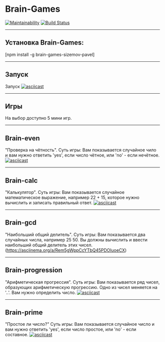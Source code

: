 # Brain-Games
[![Maintainability](https://api.codeclimate.com/v1/badges/a99a88d28ad37a79dbf6/maintainability)](https://codeclimate.com/github/codeclimate/codeclimate/maintainability)
[![Build Status](https://travis-ci.org/SizemovPavel/Brain-Games.svg?branch=main)](https://travis-ci.org/SizemovPavel/Brain-Games)

____
## Установка Brain-Games:
[npm install -g brain-games-sizemov-pavel]

____
## Запуск 
Запуск [![asciicast](https://asciinema.org/a/MQjEicmGhV1hp9vMOG9sWUxdc.svg)](https://asciinema.org/a/MQjEicmGhV1hp9vMOG9sWUxdc)<script id="asciicast-MQjEicmGhV1hp9vMOG9sWUxdc" src="https://asciinema.org/a/MQjEicmGhV1hp9vMOG9sWUxdc.js" async></script>

____
## Игры
На выбор доступно 5 мини игр.

____
## Brain-even
"Проверка на чётность". Суть игры: Вам показывается случайное чило и вам нужно ответить 'yes', если число чётное, или 'no' - если нечётное. [![asciicast](https://asciinema.org/a/ehBhbyRelek8KrgiMl6Au1pYz.svg)](https://asciinema.org/a/ehBhbyRelek8KrgiMl6Au1pYz)<script id="asciicast-ehBhbyRelek8KrgiMl6Au1pYz" src="https://asciinema.org/a/ehBhbyRelek8KrgiMl6Au1pYz.js" async></script>

____
## Brain-calc
"Калькулятор". Суть игры: Вам показывается случайное математическое выражение, например 22 + 15, которое нужно вычислить и записать правильный ответ. [![asciicast](https://asciinema.org/a/TZY6geA2xCn3oDGXDgM6YI6AJ.svg)](https://asciinema.org/a/TZY6geA2xCn3oDGXDgM6YI6AJ)<script id="asciicast-TZY6geA2xCn3oDGXDgM6YI6AJ" src="https://asciinema.org/a/TZY6geA2xCn3oDGXDgM6YI6AJ.js" async></script>

____
## Brain-gcd
"Наибольший общий делитель". Суть игры: Вам показывается два случайных числа, например 25 50. Вы должны вычислить и ввести наибольший общий делитель этих чисел. (https://asciinema.org/a/Rem5gWppCcYTbQ45PDOIuoeCX)

____
## Brain-progression
"Арифметическая прогрессия". Суть игры: Вам показывается ряд чисел, образующих арифметическую прогрессию. Одно из чисел меняется на '..'. Вам нужно определить число. [![asciicast](https://asciinema.org/a/Rem5gWppCcYTbQ45PDOIuoeCX.svg)](https://asciinema.org/a/Rem5gWppCcYTbQ45PDOIuoeCX)<script id="asciicast-Rem5gWppCcYTbQ45PDOIuoeCX" src="https://asciinema.org/a/Rem5gWppCcYTbQ45PDOIuoeCX.js" async></script>

____
## Brain-prime
"Простое ли число?" Суть игры: Вам показывается случайное число и вам нужно ответить 'yes', если число простое, или 'no' - если составное. [![asciicast](https://asciinema.org/a/WEQpczN8SLO2h22fB83vr37Em.svg)](https://asciinema.org/a/WEQpczN8SLO2h22fB83vr37Em)<script id="asciicast-WEQpczN8SLO2h22fB83vr37Em" src="https://asciinema.org/a/WEQpczN8SLO2h22fB83vr37Em.js" async></script>